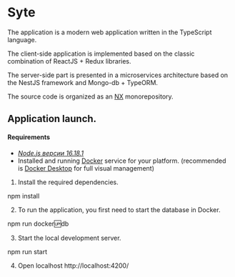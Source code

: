 # Syte

The application is a modern web application written in the TypeScript language.

The client-side application is implemented based on the classic combination of ReactJS + Redux libraries.

The server-side part is presented in a microservices architecture based on the NestJS framework and Mongo-db + TypeORM.

The source code is organized as an [NX](https://nx.dev) monorepository.

## Application launch.

#### Requirements

* _[Node.js версии 16.18.1](https://nodejs.org/download/release/v16.18.1/)_
* Installed and running  [Docker](https://docs.docker.com/engine/install/) service for your platform. (recommended is [Docker Desktop](https://www.docker.com/products/docker-desktop/) for full visual management)

1. Install the required dependencies.

npm install

2. To run the application, you first need to start the database in Docker.

npm run docker:up:db

3. Start the local development server.

npm run start

4. Open localhost
http://localhost:4200/